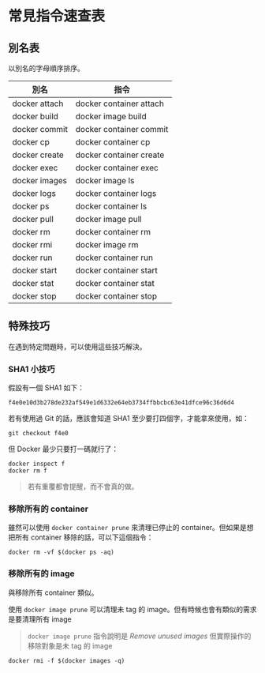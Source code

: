# 常見指令速查表

## 別名表

以別名的字母順序排序。

| 別名 | 指令 |
| --- | --- |
| docker attach | docker container attach |
| docker build | docker image build |
| docker commit | docker container commit |
| docker cp | docker container cp |
| docker create | docker container create |
| docker exec | docker container exec |
| docker images | docker image ls |
| docker logs | docker container logs |
| docker ps | docker container ls |
| docker pull | docker image pull |
| docker rm | docker container rm |
| docker rmi | docker image rm |
| docker run | docker container run |
| docker start | docker container start |
| docker stat | docker container stat |
| docker stop | docker container stop |

## 特殊技巧

在遇到特定問題時，可以使用這些技巧解決。

### SHA1 小技巧

假設有一個 SHA1 如下：

```
f4e0e10d3b278de232af549e1d6332e64eb3734ffbbcbc63e41dfce96c36d6d4
```

若有使用過 Git 的話，應該會知道 SHA1 至少要打四個字，才能拿來使用，如：

```
git checkout f4e0
```

但 Docker 最少只要打一碼就行了：

```
docker inspect f
docker rm f
```

> 若有重覆都會提醒，而不會真的做。

### 移除所有的 container

雖然可以使用 `docker container prune` 來清理已停止的 container。但如果是想把所有 container 移除的話，可以下這個指令：

```
docker rm -vf $(docker ps -aq)
```

### 移除所有的 image

與移除所有 container 類似。

使用 `docker image prune` 可以清理未 tag 的 image。但有時候也會有類似的需求是要清理所有 image

> `docker image prune` 指令說明是 *Remove unused images* 但實際操作的移除對象是未 tag 的 image

```
docker rmi -f $(docker images -q)
```
